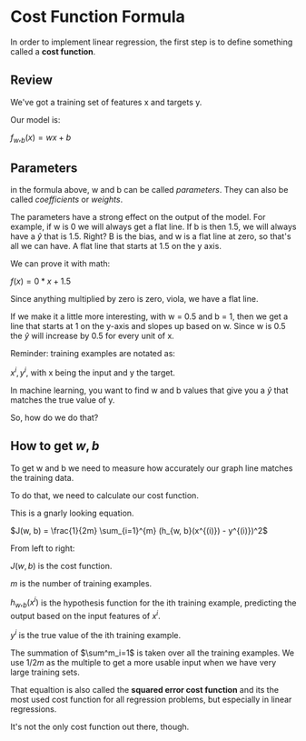 # Cost Function Formula

In order to implement linear regression, the first step is to define something called a **cost function**.

## Review

We've got a training set of features x and targets y.

Our model is:

$f_w,_b(x)=wx+b$

## Parameters

in the formula above, w and b can be called *parameters*. They can also be called *coefficients* or *weights*.

The parameters have a strong effect on the output of the model. For example, if w is 0 we will always get a flat line. If b is then 1.5, we will always have a $\hat y$ that is 1.5. Right? B is the bias, and w is a flat line at zero, so that's all we can have. A flat line that starts at 1.5 on the y axis. 

We can prove it with math:

$f(x) = 0 * x + 1.5$

Since anything multiplied by zero is zero, viola, we have a flat line.

If we make it a little more interesting, with w = 0.5 and b = 1, then we get a line that starts at 1 on the y-axis and slopes up based on w. Since w is 0.5 the $\hat y$ will increase by 0.5 for every unit of x. 

Reminder: training examples are notated as:

$x^i, y^i$, with x being the input and y the target.

In machine learning, you want to find w and b values that give you a $\hat y$ that matches the true value of y. 

So, how do we do that?

## How to get $w,b$

To get w and b we need to measure how accurately our graph line matches the training data. 

To do that, we need to calculate our cost function. 

This is a gnarly looking equation. 

$J(w, b) = \frac{1}{2m} \sum_{i=1}^{m} (h_{w, b}(x^{(i)}) - y^{(i)})^2$

From left to right:

$J(w,b)$ is the cost function.

$m$ is the number of training examples.

$h_w,_b(x^i)$ is the hypothesis function for the ith training example, predicting the output based on the input features of $x^i$. 

$y^i$ is the true value of the ith training example.

The summation of $\sum^m_i=1$ is taken over all the training examples. We use $1/2m$ as the multiple to get a more usable input when we have very large training sets. 

That equaltion is also called the **squared error cost function** and its the most used cost function for all regression problems, but especially in linear regressions. 

It's not the only cost function out there, though.


